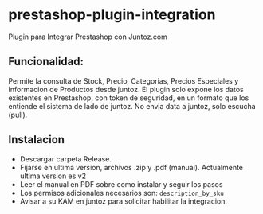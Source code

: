 # prestashop-plugin-integration
Plugin para Integrar Prestashop con Juntoz.com


## Funcionalidad:
Permite la consulta de Stock, Precio, Categorias, Precios Especiales y Informacion de Productos desde juntoz. El plugin solo expone los datos existentes en Prestashop, con token de seguridad, en un formato que los entiende el sistema de lado de juntoz. No envia data a juntoz, solo escucha (pull).


## Instalacion
- Descargar carpeta Release. 
- Fijarse en ultima version, archivos .zip y .pdf (manual). Actualmente ultima version es v2
- Leer el manual en PDF sobre como instalar y seguir los pasos
- Los permisos adicionales necesarios son: `description_by_sku`
- Avisar a su KAM en juntoz para solicitar habilitar la integracion. 


